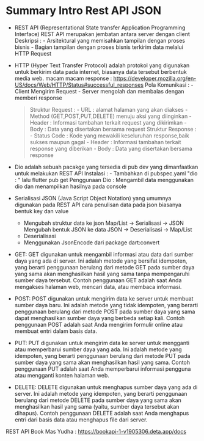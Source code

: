 # Summary Intro Rest API JSON
-  REST API (Representational State transfer Application Programming Interface)
    REST API merupakan jembatan antara server dengan client
    Deskripsi : - Arsitektural yang memisahkan tampilan dengan proses bisnis
                - Bagian tampilan dengan proses bisnis terkirim data melalui HTTP Request
-  HTTP (Hyper Text Transfer Protocol) adalah protokol yang digunakan untuk berkirim data pada internet, biasanya data tersebut berbentuk media web.
    macam macam response : https://developer.mozilla.org/en-US/docs/Web/HTTP/Status#successful_responses
    Pola Komunikasi : - Client Mengirim Request
                      - Server mengolah dan membalas dengan memberi response
    > Struktur Request : - URL : alamat halaman yang akan diakses
                         - Method (GET,POST,PUT,DELETE) menuju aksi yang diinginkan
                         - Header : Informasi tambahan terkait request yang dikirimkan
                         - Body   : Data yang disertakan bersama request
    > Struktur Response : - Status Code : Kode yang mewakili keseluruhan response,baik sukses maupun gagal
                          - Header : Informasi tambahan terkait response yang diberikan
                          - Body   : Data yang disertakan bersama response
- Dio adalah sebuah pacakge yang tersedia di pub dev yang dimanfaatkan untuk melakukan REST API
    Instalasi : - Tambahkan di pubspec.yaml "dio : " lalu flutter pub get
    Penggunaan Dio : Mengambil data menggunakan dio dan menampilkan hasilnya pada console
- Serialisasi JSON (Java Script Object Notation) yang umumnya digunakan pada REST API cara penulisan data pada json biasanya bentuk key dan value
    - Mengubah struktur data ke json
        Map/List -> Serialisasi -> JSON
      Mengubah bentuk JSON ke data
       JSON -> Deserialisasi -> Map/List
    - Deserialisasi
    - Menggunakan JsonEncode dari package dart:convert

- GET:
    GET digunakan untuk mengambil informasi atau data dari sumber daya yang ada di server.
    Ini adalah metode yang bersifat idempoten, yang berarti penggunaan berulang dari metode GET pada sumber daya yang sama akan menghasilkan hasil yang sama tanpa mempengaruhi sumber daya tersebut.
    Contoh penggunaan GET adalah saat Anda mengakses halaman web, mencari data, atau membaca informasi.
- POST:
    POST digunakan untuk mengirim data ke server untuk membuat sumber daya baru.
    Ini adalah metode yang tidak idempoten, yang berarti penggunaan berulang dari metode POST pada sumber daya yang sama dapat menghasilkan sumber daya yang berbeda setiap kali.
    Contoh penggunaan POST adalah saat Anda mengirim formulir online atau membuat entri dalam basis data.
- PUT:
    PUT digunakan untuk mengirim data ke server untuk mengganti atau memperbarui sumber daya yang ada.
    Ini adalah metode yang idempoten, yang berarti penggunaan berulang dari metode PUT pada sumber daya yang sama akan menghasilkan hasil yang sama.
    Contoh penggunaan PUT adalah saat Anda memperbarui informasi pengguna atau mengganti konten halaman web.
- DELETE:
    DELETE digunakan untuk menghapus sumber daya yang ada di server.
    Ini adalah metode yang idempoten, yang berarti penggunaan berulang dari metode DELETE pada sumber daya yang sama akan menghasilkan hasil yang sama (yaitu, sumber daya tersebut akan dihapus).
    Contoh penggunaan DELETE adalah saat Anda menghapus entri dari basis data atau menghapus file dari server.


REST API Book Mas Yudha : https://bookapi-1-v1905306.deta.app/docs